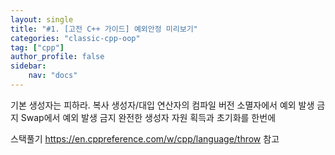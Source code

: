 ```yaml
---
layout: single
title: "#1. [고전 C++ 가이드] 예외안정 미리보기"
categories: "classic-cpp-oop"
tag: ["cpp"]
author_profile: false
sidebar: 
    nav: "docs"
---
```


기본 생성자는 피하라.
복사 생성자/대입 연산자의 컴파일 버전
소멸자에서 예외 발생 금지
Swap에서 예외 발생 금지
완전한 생성자 자원 획득과 초기화를 한번에

스택풀기
https://en.cppreference.com/w/cpp/language/throw 참고

